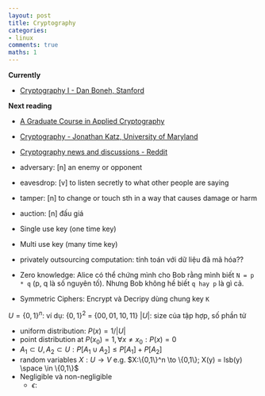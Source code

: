 ```yaml
---
layout: post
title: Cryptography
categories:
- linux
comments: true
maths: 1
---
```

**Currently**
- [Cryptography I - Dan Boneh, Stanford](https://www.coursera.org/learn/crypto)

**Next reading**
- [A Graduate Course in Applied Cryptography](https://toc.cryptobook.us/)
- [Cryptography - Jonathan Katz, University of Maryland](https://www.coursera.org/learn/cryptography)
- [Cryptography news and discussions - Reddit](https://www.reddit.com/r/crypto/wiki/index)

- adversary: [n] an enemy or opponent
- eavesdrop: [v] to listen secretly to what other people are saying
- tamper: [n] to change or touch sth in a way that causes damage or harm
- auction: [n] đấu giá 
- Single use key (one time key)
- Multi use key (many time key)
- privately outsourcing computation: tính toán với dữ liệu đã mã hóa??
- Zero knowledge: Alice có thể chứng mình cho Bob rằng mình biết `N = p * q` (p, q là số nguyên tố). Nhưng Bob không hề biết `q hay p` là gì cả.
- Symmetric Ciphers: Encrypt và Decripy dùng chung key `K`

$U = \{0,1\}^n$: ví dụ: $\{0,1\}^2$ = $\{00, 01, 10, 11\}$
$\vert U \vert$: size của tập hợp, số phần tử 
- uniform distribution: $P(x) = 1/\vert U \vert$
- point distribution at $P(x_0) = 1, \forall x\neq x_0: P(x) = 0$
- $A_1 \subset U, A_2 \subset U: P[A_1 \cup A_2] \leq P[A_1] + P[A_2]$
- random variables $X:U \to V$ e.g. $X:\{0,1\}^n \to \{0,1\}; X(y) = lsb(y) \space \in \{0,1\}$
- Negligible và non-negligible 
  - $\epsilon$:  